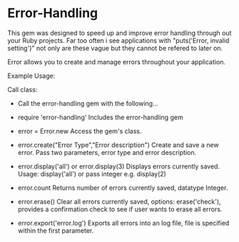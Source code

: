 Error-Handling
=====

This gem was designed to speed up and improve error handling through out your Ruby projects. Far too often i see applications with "puts('Error, invalid setting')" not only are these vague but they cannot be refered to later on.

Error allows you to create and manage errors throughout your application.

Example Usage:

Call class:

- Call the error-handling gem with the following...

- require 'error-handling'
Includes the error-handling gem

- error = Error.new
Access the gem's class.

- error.create("Error Type","Error description")
Create and save a new error. Pass two parameters, error type and error description.

- error.display('all') or error.display(3)
Displays errors currently saved. Usage: display('all') or pass integer e.g. display(2)

- error.count
Returns number of errors currently saved, datatype Integer.

- error.erase()
Clear all errors currently saved, options: erase('check'), provides a confirmation check to see if user wants to erase all errors.

- error.export('error.log')
Exports all errors into an log file, file is specified within the first parameter.
